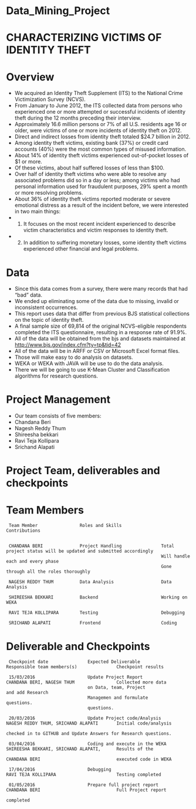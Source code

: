 # Data_Mining_Project

# CHARACTERIZING VICTIMS OF IDENTITY THEFT

# Overview

+ We acquired an Identity Theft Supplement (ITS) to the National Crime Victimization Survey (NCVS). 
+ From January to June 2012, the ITS collected data from persons who experienced one or more attempted or successful incidents of identity theft during the 12 months preceding their interview. 
+ Approximately 16.6 million persons or 7% of all U.S. residents age 16 or older, were victims of one or more incidents of identity theft on 2012. 
+ Direct and indirect losses from identity theft totaled $24.7 billion in 2012. 
+ Among identity theft victims, existing bank (37%) or credit card accounts (40%) were the most common types of misused information.
+ About 14% of identity theft victims experienced out-of-pocket losses of $1 or more. 
+ Of these victims, about half suffered losses of less than $100. 
+ Over half of identity theft victims who were able to resolve any associated problems did so in a day or less; among victims who had personal information used for fraudulent purposes, 29% spent a month or more resolving problems. 
+ About 36% of identity theft victims reported moderate or severe emotional distress as a result of the incident before, we were interested in two main things: 
+ 1. It focuses on the most recent incident experienced to describe victim characteristics and victim responses to identity theft. 
+ 2. In addition to suffering monetary losses, some identity theft victims experienced other financial and legal problems.


# Data

+ Since this data comes from a survey, there were many records that had “bad” data. 
+ We ended up eliminating some of the data due to missing, invalid or inconsistent occurrences. 
+ This report uses data that differ from previous BJS statistical collections on the topic of identity theft. 
+ A final sample size of 69,814 of the original NCVS-eligible respondents completed the ITS questionnaire, resulting in a response rate of 91.9%. 
+ All of the data will be obtained from the bjs and datasets maintained at http://www.bjs.gov/index.cfm?ty=tp&tid=42
+ All of the data will be in ARFF or CSV or Microsoft Excel format files. 
+ Those will make easy to do analysis on datasets. 
+ WEKA or WEKA with JAVA will be use to do the data analysis. 
+ There we will be going to use K-Mean Cluster and Classification algorithms for research questions. 


# Project Management

+ Our team consists of five members:
+   Chandana Beri 
+   Nagesh Reddy Thum 
+   Shireesha bekkari
+   Ravi Teja Kollipara  
+   Srichand Alapati 

# Project Team, deliverables and checkpoints

# Team Members

     Team Member                Roles and Skills               Contributions
 
   
     CHANDANA BERI              Project Handling               Total project status will be updated and submitted accordingly
                                                               Will handle each and every phase
                                                               Gone through all the roles thoroughly
  
     NAGESH REDDY THUM          Data Analysis                  Data Analysis
   
     SHIREESHA BEKKARI          Backend	                       Working on WEKA
     
     RAVI TEJA KOLLIPARA        Testing	                       Debugging
   
     SRICHAND ALAPATI	        Frontend                       Coding



# Deliverable and Checkpoints


     Checkpoint date               Expected Deliverable                Responsible team members(s)               Checkpoint results

     15/03/2016                    Update Project Report               CHANDANA BERI, NAGESH THUM                Collected more data
                                   on Data, team, Project                                                        and add Research
                                   Managemen and formulate                                                       questions. 
                                   questions.   
     
     20/03/2016                    Update Project code/Analysis        NAGESH REDDY THUM, SRICHAND ALAPATI       Initial code/analysis
                                                                                                                 checked in to GITHUB and Update Answers for Research questions.
                                                                                                                 
     03/04/2016                    Coding and execute in the WEKA      SHIREESHA BEKKARI, SRICHAND ALAPATI,      Results of the
                                                                       CHANDANA BERI                             executed code in WEKA
                                                            
     17/04/2016                    Debugging                           RAVI TEJA KOLLIPARA                       Testing completed
     
     01/05/2016                    Prepare full project report         CHANDANA BERI                             Full Project report
                                                                                                                 completed

